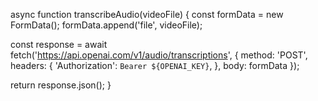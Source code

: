 async function transcribeAudio(videoFile) {
  const formData = new FormData();
  formData.append('file', videoFile);
  
  const response = await fetch('https://api.openai.com/v1/audio/transcriptions', {
    method: 'POST',
    headers: {
      'Authorization': `Bearer ${OPENAI_KEY}`,
    },
    body: formData
  });
  
  return response.json();
}
